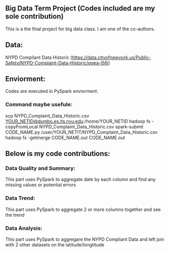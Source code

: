 
## Big Data Term Project (Codes included are my sole contribution)
This is a the final project for big data class. I am one of the co-authors. 

## Data: 
NYPD Compliant Data Historic (https://data.cityofnewyork.us/Public-Safety/NYPD-Complaint-Data-Historic/qgea-i56i) 

## Enviorment: 
Codes are executed in PySpark enviorment.
### Command maybe usefule: 
scp NYPD_Complaint_Data_Historic.csv YOUR_NETID@dumbo.es.its.nyu.edu:/home/YOUR_NETID
hadoop fs -copyFromLocal NYPD_Complaint_Data_Historic.csv 
spark-submit CODE_NAME.py /user/YOUR_NETIT/NYPD_Complaint_Data_Historic.csv  
hadoop fs -getmerge CODE_NAME.out CODE_NAME.out

## Below is my code contributions:
### Data Quality and Summary:
This part uses PySpark to aggregate date by each column and find any missing values or potential errors 

### Data Trend: 
This part uses PySpark to aggregate 2 or more columns together and see the trend

### Data Analysis: 
This part uses PySpark to aggregare the NYPD Compliant Data and left join with 2 other datasets on the latitude/longtitude 


